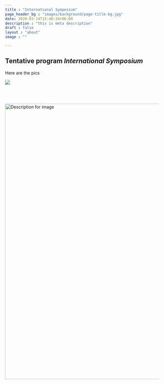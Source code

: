 ```yaml
---
title : "International Symposium"
page_header_bg : "images/background/page-title-bg.jpg"
date: 2020-03-14T15:40:24+06:00
description : "this is meta description"
draft : false
layout : "about"
image : ""

---
```


## Tentative program _International Symposium_

Here are the pics

<img src="https://monosnap.com/image/RVmmymfn3WJri7LCUKLHOrtkyzE6fK"/>

<br><br>

<img src="https://monosnap.com/image/RVmmymfn3WJri7LCUKLHOrtkyzE6fK.png" alt="Description for image" width="600" height="900">
